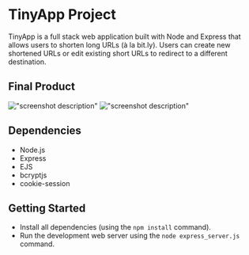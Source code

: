 # TinyApp Project

TinyApp is a full stack web application built with Node and Express that allows users to shorten long URLs (à la bit.ly). Users can create new shortened URLs or edit existing short URLs to redirect to a different destination. 

## Final Product

!["screenshot description"](#)
!["screenshot description"](#)

## Dependencies

- Node.js
- Express
- EJS
- bcryptjs
- cookie-session

## Getting Started

- Install all dependencies (using the `npm install` command).
- Run the development web server using the `node express_server.js` command.